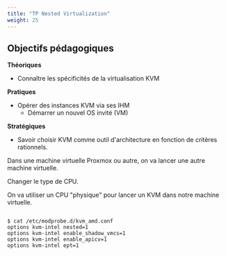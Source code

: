 ```yaml
---
title: "TP Nested Virtualization" 
weight: 25 
---
```


## Objectifs pédagogiques

**Théoriques**

- Connaître les spécificités de la virtualisation KVM

**Pratiques**

- Opérer des instances KVM via ses IHM
  - Démarrer un nouvel OS invité (VM)

**Stratégiques**

- Savoir choisir KVM comme outil d'architecture en fonction de critères rationnels.


Dans une machine virtuelle Proxmox ou autre, on va lancer une autre machine virtuelle.

Changer le type de CPU.

On va utiliser un CPU "physique" pour lancer un KVM dans notre machine virtuelle.

```shell

$ cat /etc/modprobe.d/kvm_amd.conf
options kvm-intel nested=1
options kvm-intel enable_shadow_vmcs=1
options kvm-intel enable_apicv=1
options kvm-intel ept=1

```
